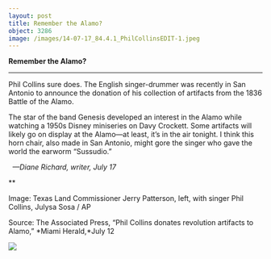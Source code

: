 ```yaml
---
layout: post
title: Remember the Alamo?
object: 3286
image: /images/14-07-17_84.4.1_PhilCollinsEDIT-1.jpeg
---
```

**Remember the Alamo?**

****

Phil Collins sure does. The English singer-drummer was recently in San Antonio to announce the donation of his collection of artifacts from the 1836 Battle of the Alamo. 

The star of the band Genesis developed an interest in the Alamo while watching a 1950s Disney miniseries on Davy Crockett. Some artifacts will likely go on display at the Alamo—at least, it’s in the air tonight. I think this horn chair, also made in San Antonio, might gore the singer who gave the world the earworm “Sussudio.”  

  *—Diane Richard, writer, July 17*

**

Image: Texas Land Commissioner Jerry Patterson, left, with singer Phil Collins, Julysa Sosa / AP

Source: The Associated Press, “Phil Collins donates revolution artifacts to Alamo,” *Miami Herald,*July 12

![]({{siteurl.base}}/images/14-07-17_84.4.1_PhilCollinsEDIT-1.jpeg)
